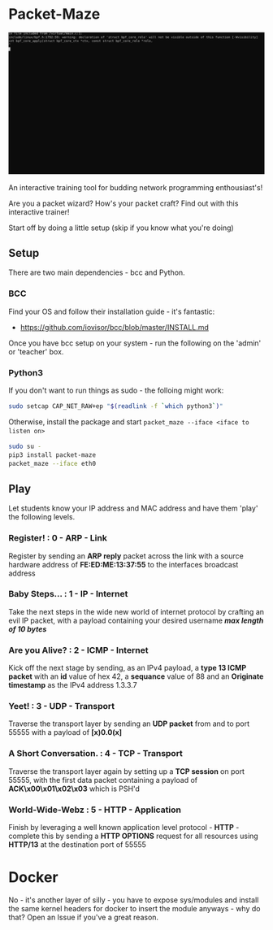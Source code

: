 # Packet-Maze

![Packet Maze Example](./packet_maze_example.svg)

An interactive training tool for budding network programming enthousiast's!

Are you a packet wizard? How's your packet craft? Find out with this interactive trainer!

Start off by doing a little setup (skip if you know what you're doing)

## Setup

There are two main dependencies - bcc and Python.

### BCC

Find your OS and follow their installation guide - it's fantastic:

- https://github.com/iovisor/bcc/blob/master/INSTALL.md

Once you have bcc setup on your system - run the following on the 'admin' or 'teacher' box.

### Python3

If you don't want to run things as sudo - the folloing might work:

```bash
sudo setcap CAP_NET_RAW+ep "$(readlink -f `which python3`)"
```

Otherwise, install the package and start `packet_maze --iface <iface to listen on>`

```bash
sudo su -
pip3 install packet-maze
packet_maze --iface eth0
```

## Play

Let students know your IP address and MAC address and have them 'play' the following levels.

### Register! : 0 - ARP - Link

Register by sending an **ARP reply** packet across the link with a source hardware address of **FE:ED:ME:13:37:55** to the interfaces broadcast address

### Baby Steps... : 1 - IP - Internet

Take the next steps in the wide new world of internet protocol by crafting an evil IP packet, with a payload containing your desired username **_max length of 10 bytes_**

### Are you Alive? : 2 - ICMP - Internet

Kick off the next stage by sending, as an IPv4 payload, a **type 13 ICMP packet** with an **id** value of hex 42, a **sequance** value of 88 and an **Originate timestamp** as the IPv4 address 1.3.3.7

### Yeet! : 3 - UDP - Transport

Traverse the transport layer by sending an **UDP packet** from and to port 55555 with a payload of **[x)0.0(x]**

### A Short Conversation. : 4 - TCP - Transport

Traverse the transport layer again by setting up a **TCP session** on port 55555, with the first data packet containing a payload of **ACK\x00\x01\x02\x03** which is PSH'd

### World-Wide-Webz : 5 - HTTP - Application

Finish by leveraging a well known application level protocol - **HTTP** - complete this by sending a **HTTP OPTIONS** request for all resources using **HTTP/13** at the destination port of 55555

# Docker

No - it's another layer of silly - you have to expose sys/modules and install the same kernel headers for docker to insert the module anyways - why do that? Open an Issue if you've a great reason.
